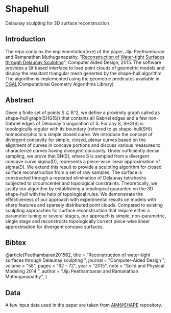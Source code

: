 # Shapehull
Delaunay sculpting for 3D surface reconstruction

## Introduction
The repo contains the implementation(exe) of the paper, Jiju Peethambaran and Ramanathan Muthuganapathy, "[Reconstruction of Water-tight Surfaces through Delaunay Sculpting](https://www.sciencedirect.com/science/article/pii/S0010448514001900)", Computer Aided Design, 2015.
The software provides a Qt based interface to load point clouds of geometric models and display the resultant triangular mesh generted by the shape-hull algorithm. The algorithm is implemented using the geometric predicates available in [CGAL](https://www.cgal.org/project.html)(Computational Geometry Algorithms Library) 

## Abstract

Given a finite set of points S ⊆ R^2, we define a proximity graph called as shape-hull graph(SHG(S)) that contains all Gabriel edges and a few non-Gabriel edges of Delaunay triangulation of S. For any S, SHG(S) is topologically regular with its boundary (referred to as shape-hull(SH)) homeomorphic to a simple closed curve. We introduce the concept of divergent concavity for simple, closed, planar curves based on the alignment of curves in concave portions and discuss various measures to characterize curves having divergent concavity. Under sufficiently dense sampling, we prove that SH(S), where S is sampled from a divergent concave curve sigma(D), represents a piece-wise linear approximation of sigma(D). We extend this result to provide a sculpting algorithm for closed surface reconstruction from a set of raw samples. The surface is constructed through a repeated elimination of Delaunay tetrahedra subjected to circumcenter and topological constraints. Theoretically, we justify our algorithm by establishing a topological guarantee on the 3D shape-hull with the help of topological rules. We demonstrate the effectiveness of our approach with experimental results on models with sharp features and sparsely distributed point clouds. Compared to existing sculpting approaches for surface reconstruction that require either a parameter tuning or several stages, our approach is simple, non-parametric, single stage and reconstructs topologically correct piece-wise linear approximation for divergent concave surfaces.

## Bibtex

@article{Peethambaran201562,
title = "Reconstruction of water-tight surfaces through Delaunay sculpting ",
journal = "Computer-Aided Design ",
volume = "58",
pages = "62 - 72",
year = "2015",
note = "Solid and Physical Modeling 2014 ",
author = "Jiju Peethambaran and Ramanathan Muthuganapathy",
}

## Data

A few input data used in the paper are taken from [AIM@SHAPE](http://visionair.ge.imati.cnr.it/ontologies/shapes/) repository.
